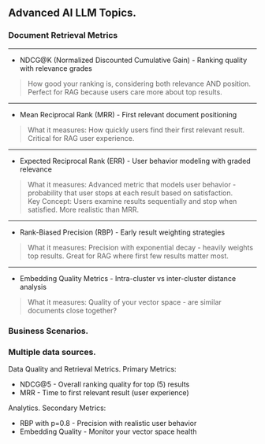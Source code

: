 ## Advanced AI LLM Topics.
### Document Retrieval Metrics
---
* NDCG@K (Normalized Discounted Cumulative Gain) - Ranking quality with relevance grades
> How good your ranking is, considering both relevance AND position.
> Perfect for RAG because users care more about top results.

---
* Mean Reciprocal Rank (MRR) - First relevant document positioning
> What it measures: How quickly users find their first relevant result. Critical for RAG user experience.

---
* Expected Reciprocal Rank (ERR) - User behavior modeling with graded relevance
> What it measures: Advanced metric that models user behavior - probability that user stops at each result based on satisfaction.  
> Key Concept: Users examine results sequentially and stop when satisfied. More realistic than MRR.  

---
* Rank-Biased Precision (RBP) - Early result weighting strategies
> What it measures: Precision with exponential decay - heavily weights top results. Great for RAG where first few results matter most.

---
* Embedding Quality Metrics - Intra-cluster vs inter-cluster distance analysis
> What it measures: Quality of your vector space - are similar documents close together?


### Business Scenarios.
### Multiple data sources.

Data Quality and Retrieval Metrics. Primary Metrics:
* NDCG@5 - Overall ranking quality for top (5) results
* MRR - Time to first relevant result (user experience)

Analytics. Secondary Metrics:
* RBP with p=0.8 - Precision with realistic user behavior
* Embedding Quality - Monitor your vector space health
